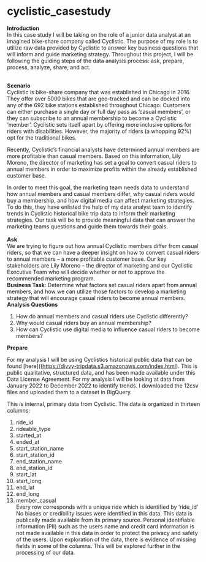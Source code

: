 # cyclistic_casestudy
**Introduction** <br/>
In this case study I will be taking on the role of a junior data analyst at an imagined bike-share company called Cyclistic. The purpose of my role is to utilize raw data provided by Cyclistic to answer key business questions that will inform and guide marketing strategy. Throughout this project, I will be following the guiding steps of the data analysis process: ask, prepare, process, analyze, share, and act. <br/><br/>

**Scenario**<br/>
Cyclistic is bike-share company that was established in Chicago in 2016. They offer over 5000 bikes that are geo-tracked and can be docked into any of the 692 bike stations established throughout Chicago. Customers can either purchase a single day or full day pass as ‘casual members’, or they can subscribe to an annual membership to become a Cyclistic ‘member’. Cyclistic sets itself apart by offering more inclusive options for riders with disabilities. However, the majority of riders (a whopping 92%) opt for the traditional bikes.<br/> 

Recently, Cyclistic’s financial analysts have determined annual members are more profitable than casual members. Based on this information, Lily Moreno, the director of marketing has set a goal to convert casual riders to annual members in order to maximize profits within the already established customer base. <br/>
 
In order to meet this goal, the marketing team needs data to understand how annual members and casual members differ, why casual riders would buy a membership, and how digital media can affect marketing strategies. To do this, they have enlisted the help of my data analyst team to identify trends in Cyclistic historical bike trip data to inform their marketing strategies. Our task will be to provide meaningful data that can answer the marketing teams questions and guide them towards their goals. <br/><br/>
**Ask**<br/>
We are trying to figure out how annual Cyclistic members differ from casual riders, so that we can have a deeper insight on how to convert casual riders to annual members – a more profitable customer base. Our key stakeholders are Lily Moreno – the director of marketing and our Cyclistic Executive Team who will decide whether or not to approve the recommended marketing program. <br/>
**Business Task**: Determine what factors set casual riders apart from annual members, and how we can utilize those factors to develop a marketing strategy that will encourage casual riders to become annual members. <br/>
**Analysis Questions**
1.	How do annual members and casual riders use Cyclistic differently?<br/>
2.	Why would casual riders buy an annual membership?<br/>
3.	How can Cyclistic use digital media to influence casual riders to become members?<br/>

**Prepare** <br/>

For my analysis I will be using Cyclistics historical public data that can be found [here]((https://divvy-tripdata.s3.amazonaws.com/index.html). This is public qualitative, structured data, and has been made available under this Data License Agreement. For my analysis I will be looking at data from January 2022 to December 2022 to identify trends. I downloaded the 12csv files and uploaded them to a dataset in BigQuery.  <br/>

This is internal, primary data from Cyclistic. The data is organized in thirteen columns: 
1.	ride_id <br/>
2.	rideable_type <br/>
3.	started_at<br/>
4.	ended_at<br/>
5.	start_station_name<br/>
6.	start_station_id<br/>
7.	end_station_name<br/>
8.	end_station_id<br/>
9.	start_lat<br/>
10.	start_long<br/>
11.	end_lat<br/>
12.	end_long<br/>
13.	member_casual<br/>
Every row corresponds with a unique ride which is identified by ‘ride_id’<br/>
No biases or credibility issues were identified in this data. This data is publically made available from its primary source. Personal identifiable information (PII) such as the users name and credit card information is not made available in this data in order to protect the privacy and safety of the users. Upon exploration of the data, there is evidence of missing fields in some of the columns. This will be explored further in the processing of our data. 



 


